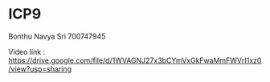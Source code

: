 # ICP9



Bonthu Navya Sri
700747945

Video link : https://drive.google.com/file/d/1WVAGNJ27x3bCYmVxGkFwaMmFWVrI1xz0/view?usp=sharing
